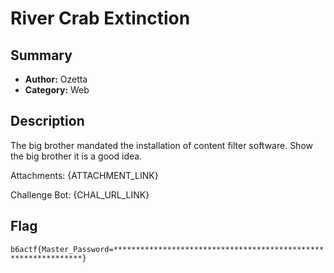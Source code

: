 River Crab Extinction
===

## Summary

* **Author:** Ozetta
* **Category:** Web

## Description

The big brother mandated the installation of content filter software. Show the big brother it is a good idea.

Attachments: {ATTACHMENT_LINK}

Challenge Bot: {CHAL_URL_LINK}


## Flag

`b6actf{Master_Password=***************************************************************}`

